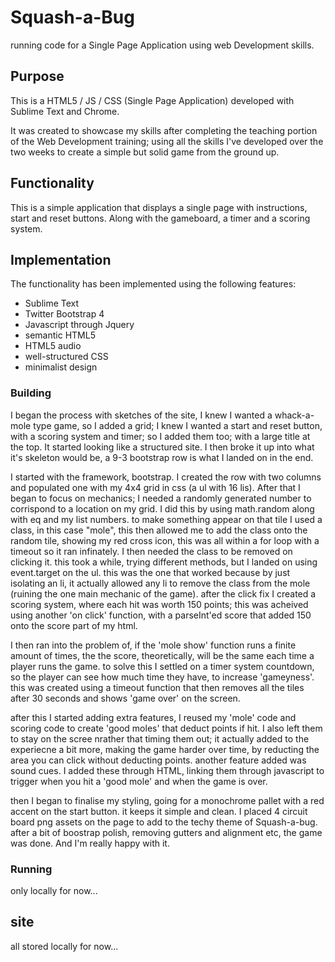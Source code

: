 
Squash-a-Bug
================

running code for a Single Page Application using web Development skills.

## Purpose

This is a HTML5 / JS / CSS (Single Page Application) developed with Sublime Text and Chrome.

It was created to showcase my skills after completing the teaching portion of the Web Development training; using all the skills I've developed over the two weeks to create a simple but solid game from the ground up.

## Functionality

This is a simple application that displays a single page with instructions, start and reset buttons. Along with the gameboard, a timer and a scoring system. 

## Implementation

The functionality has been implemented using the following features:

* Sublime Text
* Twitter Bootstrap 4
* Javascript through Jquery
* semantic HTML5
* HTML5 audio
* well-structured CSS
* minimalist design


### Building

I began the process with sketches of the site, I knew I wanted a whack-a-mole type game, so I added a grid; I knew I wanted a start and reset button, with a scoring system and timer; so I added them too; with a large title at the top. It started looking like a structured site. I then broke it up into what it's skeleton would be, a 9-3 bootstrap row is what I landed on in the end.

I started with the framework, bootstrap. I created the row with two columns and populated one with my 4x4 grid in css (a ul with 16 lis). After that I began to focus on mechanics; I needed a randomly generated number to corrispond to a location on my grid. I did this by using math.random along with eq and my list numbers. to make something appear on that tile I used a class, in this case "mole", this then allowed me to add the class onto the random tile, showing my red cross icon, this was all within a for loop with a timeout so it ran infinately. I then needed the class to be removed on clicking it. this took a while, trying different methods, but I landed on using event.target on the ul. this was the one that worked because by just isolating an li, it actually allowed any li to remove the class from the mole (ruining the one main mechanic of the game). after the click fix I created a scoring system, where each hit was worth 150 points; this was acheived using another 'on click' function, with a parseInt'ed score that added 150 onto the score part of my html.

I then ran into the problem of, if the 'mole show' function runs a finite amount of times, the the score, theoretically, will be the same each time a player runs the game. to solve this I settled on a timer system countdown, so the player can see how much time they have, to increase 'gameyness'. this was created using a timeout function that then removes all the tiles after 30 seconds and shows 'game over' on the screen.

after this I started adding extra features, I reused my 'mole' code and scoring code to create 'good moles' that deduct points if hit. I also left them to stay on the scree nrather that timing them out; it actually added to the experiecne a bit more, making the game harder over time, by reducting the area you can click without deducting points. another feature added was sound cues. I added these through HTML, linking them through javascript to trigger when you hit a 'good mole' and when the game is over.

then I began to finalise my styling, going for a monochrome pallet with a red accent on the start button. it keeps it simple and clean. I placed 4 circuit board png assets on the page to add to the techy theme of Squash-a-bug. after a bit of boostrap polish, removing gutters and alignment etc, the game was done. And I'm really happy with it.



### Running

only locally for now...


## site

all stored locally for now...